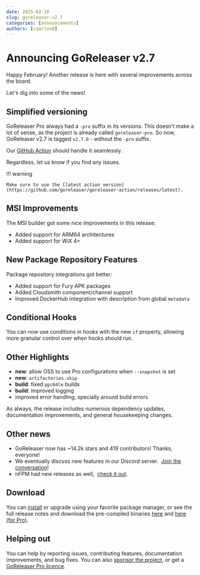 ```yaml
---
date: 2025-02-10
slug: goreleaser-v2.7
categories: [announcements]
authors: [caarlos0]
---
```


# Announcing GoReleaser v2.7

Happy February! Another release is here with several improvements across the board.

<!-- more -->

Let's dig into some of the news!

## Simplified versioning

<!-- md:pro -->

GoReleaser Pro always had a `-pro` suffix in its versions.
This doesn't make a lot of sense, as the project is already called
`goreleaser-pro`.
So now, GoReleaser v2.7 is tagged `v2.7.0` - without the `-pro` suffix.

Our [GitHub Action](https://github.com/goreleaser/goreleaser-action) should
handle it seamlessly.

Regardless, let us know if you find any issues.

!!! warning

    Make sure to use the [latest action version](https://github.com/goreleaser/goreleaser-action/releases/latest).

## MSI Improvements

<!-- md:pro -->

The MSI builder got some nice improvements in this release:

- Added support for ARM64 architectures
- Added support for WiX 4+

## New Package Repository Features

<!-- md:pro -->

Package repository integrations got better:

- Added support for Fury APK packages
- Added Cloudsmith component/channel support
- Improved DockerHub integration with description from global `metadata`

## Conditional Hooks

<!-- md:pro -->

You can now use conditions in hooks with the new `if` property, allowing more
granular control over when hooks should run.

## Other Highlights

- **new**: allow OSS to use Pro configurations when `--snapshot` is set
- **new**: `artifactories.skip`
- **build**: fixed `ppc64le` builds
- **build**: improved logging
- improved error handling, specially around build errors

As always, the release includes numerous dependency updates, documentation
improvements, and general housekeeping changes.

## Other news

- GoReleaser now has ~14.2k stars and 419 contributors! Thanks, everyone!
- We eventually discuss new features in our Discord server. 
  [Join the conversation][discord]!
- nFPM had new releases as well, 
  [check it out](https://github.com/goreleaser/nfpm/releases).

## Download

You can [install][] or upgrade using your favorite package manager, or see the
full release notes and download the pre-compiled binaries [here][oss-rel] and
[here (for Pro)][pro-rel].

## Helping out

You can help by reporting issues, contributing features, documentation
improvements, and bug fixes.
You can also [sponsor the project](/sponsors), or get a
[GoReleaser Pro licence][pro].

[pro]: /pro
[install]: https://goreleaser.com/install
[pro-rel]: https://github.com/goreleaser/goreleaser-pro/releases/tag/v2.7.0-pro
[oss-rel]: https://github.com/goreleaser/goreleaser/releases/tag/v2.7.0
[discord]: https://goreleaser.com/discord
[example-deno]: https://github.com/goreleaser/example-deno/
[example-bun]: https://github.com/goreleaser/example-bun/
